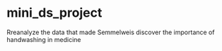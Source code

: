 # mini_ds_project
Rreanalyze the data that made Semmelweis discover the importance of handwashing in medicine
